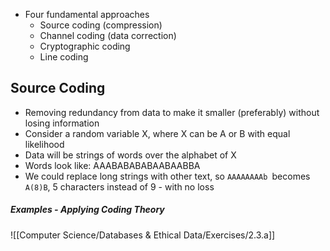 - Four fundamental approaches
	- Source coding (compression)
	- Channel coding (data correction)
	- Cryptographic coding
	- Line coding

## Source Coding
- Removing redundancy from data to make it smaller (preferably) without losing information
- Consider a random variable X, where X can be A or B with equal likelihood
- Data will be strings of words over the alphabet of X
- Words look like: AAABABABABAABAABBA
- We could replace long strings with other text, so `AAAAAAAAb `becomes `A(8)B`, 5 characters instead of 9 - with no loss

##### Examples - Applying Coding Theory

![[Computer Science/Databases & Ethical Data/Exercises/2.3.a]]










